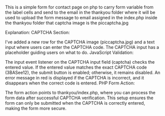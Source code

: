 This is a simple form for contact page on php to carry form variable from the label cells and send to the email in the thankyou folder where it will be used to upload the form message to email assigned in the index.php inside the thankyou folder
that captcha image is the piccaptcha.jpg

Explanation:
CAPTCHA Section:

I've added a new row for the CAPTCHA image (piccaptcha.jpg) and a text input where users can enter the CAPTCHA code.
The CAPTCHA input has a placeholder guiding users on what to do.
JavaScript Validation:

The input event listener on the CAPTCHA input field (captcha) checks the entered value.
If the entered value matches the exact CAPTCHA code (3BASee12), the submit button is enabled; otherwise, it remains disabled.
An error message in red is displayed if the CAPTCHA is incorrect, and it disappears when the correct code is entered.
PHP Form Action:

The form action points to thankyou/index.php, where you can process the form data after successful CAPTCHA verification.
This setup ensures the form can only be submitted when the CAPTCHA is correctly entered, making the form more secure.
